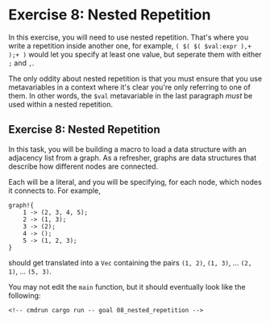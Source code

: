 # Exercise 8: Nested Repetition

In this exercise, you will need to use nested repetition. That's where you
write a repetition inside another one, for example, `( $( $( $val:expr ),+ );+ )`
would let you specify at least one value, but seperate them with either `;` and `,`.

The only oddity about nested repetition is that you must ensure that you use
metavariables in a context where it's clear you're only referring to one of them.
In other words, the `$val` metavariable in the last paragraph *must* be used within
a nested repetition.

## Exercise 8: Nested Repetition

In this task, you will be building a macro to load a data structure with
an adjacency list from a graph. As a refresher, graphs are data structures
that describe how different nodes are connected.

Each will be a literal, and you will be specifying, for each node,
which nodes it connects to. For example,

```rust,ignore
graph!{
    1 -> (2, 3, 4, 5);
    2 -> (1, 3);
    3 -> (2);
    4 -> ();
    5 -> (1, 2, 3);
}
```

should get translated into a `Vec` containing the pairs `(1, 2)`, `(1, 3)`, ... `(2, 1)`, ... `(5, 3)`.

You may not edit the `main` function, but it should eventually look like the
following:

<!-- If you can see this text, it means you're not looking at the book.   -->
<!-- Run the cargo command below (without `cmdrun`) to see the real code. -->
```rust,ignore
<!-- cmdrun cargo run -- goal 08_nested_repetition -->
```
